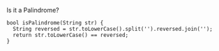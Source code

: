 Is it a Palindrome?

    bool isPalindrome(String str) {
      String reversed = str.toLowerCase().split('').reversed.join('');
      return str.toLowerCase() == reversed;
    }
